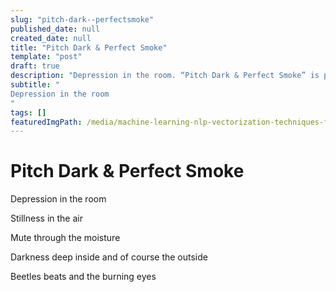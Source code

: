 ```yaml
---
slug: "pitch-dark--perfectsmoke"
published_date: null
created_date: null
title: "Pitch Dark & Perfect Smoke"
template: "post"
draft: true
description: "Depression in the room. “Pitch Dark & Perfect Smoke” is published by Bhavani Ravi"
subtitle: "
Depression in the room
"
tags: []
featuredImgPath: /media/machine-learning-nlp-vectorization-techniques-featured.png
---
```

# Pitch Dark & Perfect Smoke

Depression in the room

Stillness in the air

Mute through the moisture

Darkness deep inside and of course the outside

Beetles beats and the burning eyes


